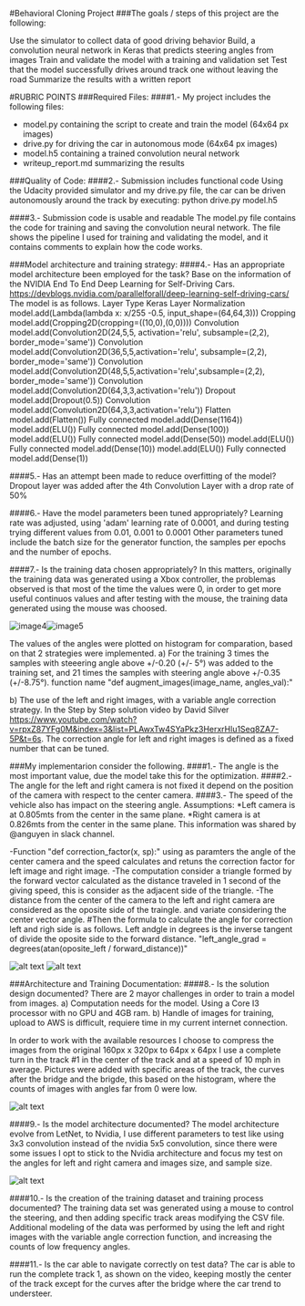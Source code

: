 #Behavioral Cloning Project
###The goals / steps of this project are the following:

Use the simulator to collect data of good driving behavior
Build, a convolution neural network in Keras that predicts steering angles from images
Train and validate the model with a training and validation set
Test that the model successfully drives around track one without leaving the road
Summarize the results with a written report


[//]: # (Image References)

[image1]: ./images/3cams_1.jpg "Cameras"
[image2]: ./images/angulos_1.png "Angles"
[image3]: ./images/cams.jpg "Cameras view"
[image4]: ./images/hist_orig.jpg "Histogram Xbox controller"
[image5]: ./images/histograma_2.jpg "Histograma training data"
[image6]: ./images/nvidia1.png "Nvidia Architecture"

#RUBRIC POINTS
###Required Files:
####1.- My project includes the following files:
* model.py containing the script to create and train the model (64x64 px images)
* drive.py for driving the car in autonomous mode (64x64 px images)
* model.h5 containing a trained convolution neural network
* writeup_report.md summarizing the results

###Quality of Code:
####2.- Submission includes functional code Using the Udacity provided simulator and my drive.py file, 
the car can be driven autonomously around the track by executing:
python drive.py model.h5

####3.- Submission code is usable and readable
The model.py file contains the code for training and saving the convolution neural network. 
The file shows the pipeline I used for training and validating the model, and it contains comments 
to explain how the code works.

###Model architecture and training strategy:
####4.- Has an appropriate model architecture been employed for the task?
Base on the information of the NVIDIA End To End Deep Learning for Self-Driving Cars.
  https://devblogs.nvidia.com/parallelforall/deep-learning-self-driving-cars/
The model is as follows.
Layer Type	      Keras Layer
Normalization	    model.add(Lambda(lambda x: x/255 -0.5, input_shape=(64,64,3)))
Cropping	        model.add(Cropping2D(cropping=((10,0),(0,0))))
Convolution	      model.add(Convolution2D(24,5,5, activation='relu', subsample=(2,2), border_mode='same'))
Convolution	      model.add(Convolution2D(36,5,5,activation='relu', subsample=(2,2), border_mode='same'))
Convolution	      model.add(Convolution2D(48,5,5,activation='relu',subsample=(2,2), border_mode='same'))
Convolution	      model.add(Convolution2D(64,3,3,activation='relu'))
Dropout	          model.add(Dropout(0.5))
Convolution	      model.add(Convolution2D(64,3,3,activation='relu'))
Flatten	          model.add(Flatten())
Fully connected	  model.add(Dense(1164))
	                model.add(ELU())
Fully connected	  model.add(Dense(100))
	                model.add(ELU())
Fully connected	  model.add(Dense(50))
	                model.add(ELU())
Fully connected	  model.add(Dense(10))
	                model.add(ELU())
Fully connected	  model.add(Dense(1))

####5.- Has an attempt been made to reduce overfitting of the model?
Dropout layer was added after the 4th Convolution Layer with a drop rate of 50%

####6.- Have the model parameters been tuned appropriately?
Learning rate was adjusted, using 'adam' learning rate of 0.0001, and during testing trying different values from 0.01, 0.001 to 0.0001 
Other parameters tuned include the batch size for the generator function, the samples per epochs and the number of epochs. 

####7.- Is the training data chosen appropriately?
In this matters, originally the training data was generated using a Xbox controller, the problemas observed is that most of the time the values were 0, in order to get more useful continuos values and after testing with the mouse, the training data generated using the mouse was choosed.

![image4]![image5]


The values of the angles were plotted on histogram for comparation, based on that 2 strategies were implemented.
a) For the training 3 times the samples with steeering angle above +/-0.20 (+/- 5°) was added to the training set, and 21 times the samples with steering angle above +/-0.35 (+/-8.75°).
function name "def augment_images(image_name, angles_val):"


b) The use of the left and right images, with a variable angle correction strategy.
In the Step by Step solution video by David Silver https://www.youtube.com/watch?v=rpxZ87YFg0M&index=3&list=PLAwxTw4SYaPkz3HerxrHlu1Seq8ZA7-5P&t=6s.
The correction angle for left and right images is defined as a fixed number that can be tuned.

###My implementarion consider the following.
####1.- The angle is the most important value, due the model take this for the optimization.
####2.- The angle for the left and right camera is not fixed it depend on the position of the camera with respect to the center camera.
####3.- The speed of the vehicle also has impact on the steering angle.
Assumptions:
*Left camera is at 0.805mts from the center in the same plane.
*Right camera is at 0.826mts from the center in the same plane.
This information was shared by @anguyen in slack channel.

-Function "def correction_factor(x, sp):"  using as paramters the angle of the center camera and the speed calculates and retuns  the correction factor for left image and right image.
-The computation consider a triangle formed by the forward vector calculated as the distance traveled in 1 second of the giving speed, this is consider as the adjacent side of the triangle.
-The distance from the center of the camera to the left and right camera are considered as the oposite side of the traingle. and variate considering the center vector angle.
#Then the formula to calculate the angle for correction left and righ side is as follows.
Left andgle in degrees is the inverse tangent of divide the oposite side to the forward distance.
"left_angle_grad = degrees(atan(oposite_left / forward_distance))"

![alt text][image3]
![alt text][image2]


###Architecture and Training Documentation:
####8.- Is the solution design documented?
There are 2 mayor challenges in order to train a model from images.
a) Computation needs for the model. Using a Core I3 processor with no GPU and 4GB ram.
b) Handle of images for training, upload to AWS is difficult, requiere time in my current internet connection.

In order to work with the available resources I choose to compress the images from the original 160px x 320px to 64px x 64px
I use a complete turn in the track #1 in the center of the track and at a speed of 10 mph in average.
Pictures were added with specific areas of the track, the curves after the bridge and the brigde, this based on the histogram, where the counts of images with angles far from 0 were low.

![alt text][image1]

####9.- Is the model architecture documented?
The model architecture evolve from LetNet, to Nvidia, I use different parameters to test like using 3x3 convolution instead of the nvidia 5x5 convolution, since there were some issues I opt to stick to the Nvidia architecture and focus my test on the angles for left and right camera and images size, and sample size.  


![alt text][image6]

####10.- Is the creation of the training dataset and training process documented?
The training data set was generated using a mouse to control the steering, and then adding specific track areas modifying the CSV file.
Additional modeling of the data was performed by using the left and right images with the variable angle correction function, and increasing the counts of low frequency angles.

####11.- Is the car able to navigate correctly on test data?
The car is able to run the complete track 1, as shown on the video, keeping mostly the center of the track except for the curves after the bridge where the car trend to understeer.
